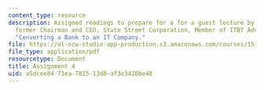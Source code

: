 ```yaml
---
content_type: resource
description: Assigned readings to prepare for a for a guest lecture by Marshall Carter,
  former Chairman and CEO, State Street Corporation, Member of ITBT Advisory Board,
  "Converting a Bank to an IT Company."
file: https://ol-ocw-studio-app-production.s3.amazonaws.com/courses/15-598-it-and-business-transformation-spring-2003/a5dcee8471ea781513d8af3e3420be48_assignment4.pdf
file_type: application/pdf
resourcetype: Document
title: Assignment 4
uid: a5dcee84-71ea-7815-13d8-af3e3420be48
---
```

